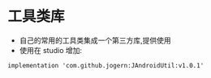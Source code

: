 # 工具类库

- 自己的常用的工具类集成一个第三方库,提供使用
- 使用在 studio 增加:

 ~~~
 implementation 'com.github.jogern:JAndroidUtil:v1.0.1' 
 
 ~~~